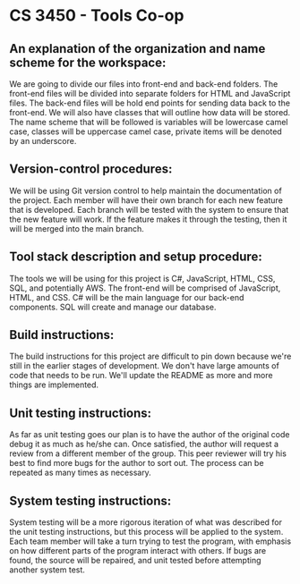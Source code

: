 # CS 3450 - Tools Co-op


## An explanation of the organization and name scheme for the workspace:

We are going to divide our files into front-end and back-end folders. The front-end files will be divided into separate folders for HTML and JavaScript files. The back-end files will be hold end points for sending data back to the front-end. We will also have classes that will outline how data will be stored. The name scheme that will be followed is variables will be lowercase camel case, classes will be uppercase camel case, private items will be denoted by an underscore.  

## Version-control procedures:

We will be using Git version control to help maintain the documentation of the project. Each member will have their own branch for each new feature that is developed. Each branch will be tested with the system to ensure that the new feature will work. If the feature makes it through the testing, then it will be merged into the main branch.

## Tool stack description and setup procedure:

The tools we will be using for this project is C#, JavaScript, HTML, CSS, SQL, and potentially AWS. The front-end will be comprised of JavaScript, HTML, and CSS. C# will be the main language for our back-end components. SQL will create and manage our database. 

## Build instructions:

The build instructions for this project are difficult to pin down because we're still in the earlier stages of development. We don't have large amounts of code that needs to be run. We'll update the README as more and more things are implemented.

## Unit testing instructions:

As far as unit testing goes our plan is to have the author of the original code debug it as much as he/she can. Once satisfied, the author will request a review from a different member of the group. This peer reviewer will try his best to find more bugs for the author to sort out. The process can be repeated as many times as necessary.

## System testing instructions:

System testing will be a more rigorous iteration of what was described for the unit testing instructions, but this process will be applied to the system. Each team member will take a turn trying to test the program, with emphasis on how different parts of the program interact with others. If bugs are found, the source will be repaired, and unit tested before attempting another system test.

